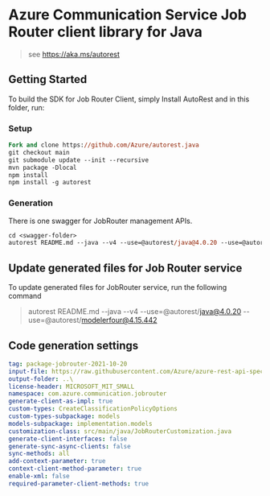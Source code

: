 # Azure Communication Service Job Router client library for Java

> see https://aka.ms/autorest
## Getting Started

To build the SDK for Job Router Client, simply Install AutoRest and in this folder, run:

### Setup
```ps
Fork and clone https://github.com/Azure/autorest.java
git checkout main
git submodule update --init --recursive
mvn package -Dlocal
npm install
npm install -g autorest
```

### Generation

There is one swagger for JobRouter management APIs.

```ps
cd <swagger-folder>
autorest README.md --java --v4 --use=@autorest/java@4.0.20 --use=@autorest/modelerfour@4.15.442
```

## Update generated files for Job Router service
To update generated files for JobRouter service, run the following command

> autorest README.md --java --v4 --use=@autorest/java@4.0.20 --use=@autorest/modelerfour@4.15.442

## Code generation settings
``` yaml
tag: package-jobrouter-2021-10-20
input-file: https://raw.githubusercontent.com/Azure/azure-rest-api-specs/main/specification/communication/data-plane/JobRouter/preview/2021-10-20-preview2/communicationservicejobrouter.json
output-folder: ..\
license-header: MICROSOFT_MIT_SMALL
namespace: com.azure.communication.jobrouter
generate-client-as-impl: true
custom-types: CreateClassificationPolicyOptions
custom-types-subpackage: models
models-subpackage: implementation.models
customization-class: src/main/java/JobRouterCustomization.java
generate-client-interfaces: false
generate-sync-async-clients: false
sync-methods: all
add-context-parameter: true
context-client-method-parameter: true
enable-xml: false
required-parameter-client-methods: true
```
